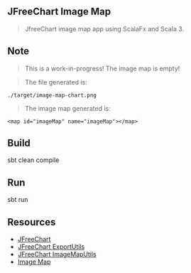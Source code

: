 JFreeChart Image Map
--------------------
>JfreeChart image map app using ScalaFx and Scala 3.

Note
----
>This is a work-in-progress! The image map is empty!

>The file generated is:
```
./target/image-map-chart.png
```

>The image map generated is:
```
<map id="imageMap" name="imageMap"></map>
```

Build
-----
sbt clean compile

Run
---
sbt run

Resources
---------
* [JFreeChart](https://www.jfree.org/jfreechart/)
* [JFreeChart ExportUtils](https://javadoc.io/doc/org.jfree/jfreechart/latest/org/jfree/chart/util/ExportUtils.html)
* [JFreeChart ImageMapUtils](https://javadoc.io/doc/org.jfree/jfreechart/latest/org/jfree/chart/imagemap/ImageMapUtils.html)
* [Image Map](https://www.w3schools.com/html/html_images_imagemap.asp)